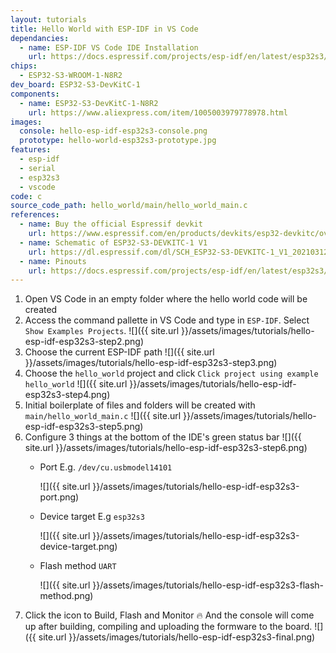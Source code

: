 ```yaml
---
layout: tutorials
title: Hello World with ESP-IDF in VS Code
dependancies:
  - name: ESP-IDF VS Code IDE Installation
    url: https://docs.espressif.com/projects/esp-idf/en/latest/esp32s3/get-started/index.html#ide
chips:
  - ESP32-S3-WROOM-1-N8R2
dev_board: ESP32-S3-DevKitC-1
components:
  - name: ESP32-S3-DevKitC-1-N8R2
    url: https://www.aliexpress.com/item/1005003979778978.html
images:
  console: hello-esp-idf-esp32s3-console.png
  prototype: hello-world-esp32s3-prototype.jpg
features:
  - esp-idf
  - serial
  - esp32s3
  - vscode
code: c
source_code_path: hello_world/main/hello_world_main.c
references:
  - name: Buy the official Espressif devkit
    url: https://www.espressif.com/en/products/devkits/esp32-devkitc/overview
  - name: Schematic of ESP32-S3-DEVKITC-1 V1
    url: https://dl.espressif.com/dl/SCH_ESP32-S3-DEVKITC-1_V1_20210312C.pdf
  - name: Pinouts
    url: https://docs.espressif.com/projects/esp-idf/en/latest/esp32s3/hw-reference/esp32s3/user-guide-devkitc-1.html#pin-layout
---
```


1. Open VS Code in an empty folder where the hello world code will be created
1. Access the command pallette in VS Code and type in `ESP-IDF`. Select `Show Examples Projects`.
  ![]({{ site.url }}/assets/images/tutorials/hello-esp-idf-esp32s3-step2.png)
1. Choose the current ESP-IDF path
  ![]({{ site.url }}/assets/images/tutorials/hello-esp-idf-esp32s3-step3.png)
1. Choose the `hello_world` project and click `Click project using example hello_world`
  ![]({{ site.url }}/assets/images/tutorials/hello-esp-idf-esp32s3-step4.png)
1. Initial boilerplate of files and folders will be created with `main/hello_world_main.c`
  ![]({{ site.url }}/assets/images/tutorials/hello-esp-idf-esp32s3-step5.png)
1. Configure 3 things at the bottom of the IDE's green status bar
  ![]({{ site.url }}/assets/images/tutorials/hello-esp-idf-esp32s3-step6.png)
    - Port E.g. `/dev/cu.usbmodel14101`

        ![]({{ site.url }}/assets/images/tutorials/hello-esp-idf-esp32s3-port.png)
    - Device target E.g `esp32s3`

        ![]({{ site.url }}/assets/images/tutorials/hello-esp-idf-esp32s3-device-target.png)
    - Flash method `UART`

        ![]({{ site.url }}/assets/images/tutorials/hello-esp-idf-esp32s3-flash-method.png)
1. Click the icon to Build, Flash and Monitor 🔥 And the console will come up after building, compiling and uploading the formware to the board.
  ![]({{ site.url }}/assets/images/tutorials/hello-esp-idf-esp32s3-final.png)
